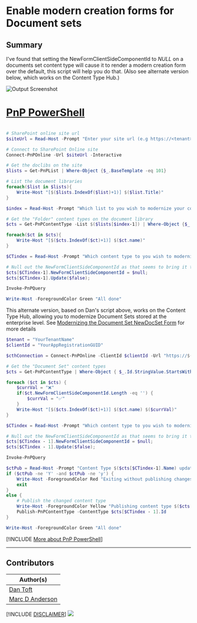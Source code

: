 # Enable modern creation forms for Document sets

## Summary

I've found that setting the NewFormClientSideComponentId to _NULL_ on a documents set content type will cause it to render a modern creation form over the default, this script will help you do that. (Also see alternate version below, which works on the Content Type Hub.)

![Output Screenshot](assets/output.png)

# [PnP PowerShell](#tab/pnpps)

```powershell

# SharePoint online site url
$siteUrl = Read-Host -Prompt "Enter your site url (e.g https://<tenant>.sharepoint.com/sites/contoso)";

# Connect to SharePoint Online site
Connect-PnPOnline -Url $siteUrl -Interactive

# Get the doclibs on the site
$lists = Get-PnPList | Where-Object {$_.BaseTemplate -eq 101}

# List the document libraries
foreach($list in $lists){
    Write-Host "[$($lists.IndexOf($list)+1)] $($list.Title)"
}

$index = Read-Host -Prompt "Which list to you wish to modernize your content type"

# Get the "Folder" content types on the document library
$cts = Get-PnPContentType -List $($lists[$index-1]) | Where-Object {$_.Id.StringValue.StartsWith("0x0120")}

foreach($ct in $cts){
    Write-Host "[$($cts.IndexOf($ct)+1)] $($ct.name)"
}

$CTindex = Read-Host -Prompt "Which content type to you wish to modernize"

# Null out the NewFormClientSideComponentId as that seems to bring it to modern UI
$cts[$CTindex-1].NewFormClientSideComponentId = $null;
$cts[$CTindex-1].Update($false);

Invoke-PnPQuery

Write-Host -ForegroundColor Green "All done"

```

This alternate version, based on Dan's script above, works on the Content Type Hub, allowing you to modernize Document Sets stored at the enterprise level. See [Modernizing the Document Set NewDocSet Form](https://sympmarc.com/2025/06/12/modernizing-the-document-set-newdocset-form/) for more details

```powershell
$tenant = "YourTenantName"
$clientId = "YourAppRegistrationGUID"

$cthConnection = Connect-PnPOnline -ClientId $clientId -Url "https://$($tenant).sharepoint.com/sites/ContentTypeHub" -Interactive

# Get the "Document Set" content types
$cts = Get-PnPContentType | Where-Object { $_.Id.StringValue.StartsWith("0x0120D520") }

foreach ($ct in $cts) {
    $currVal = "❌"
    if($ct.NewFormClientSideComponentId.Length -eq '') {
        $currVal = "✅"
    }
    Write-Host "[$($cts.IndexOf($ct)+1)] $($ct.name) $($currVal)"
}

$CTindex = Read-Host -Prompt "Which content type to you wish to modernize"

# Null out the NewFormClientSideComponentId as that seems to bring it to modern UI
$cts[$CTindex - 1].NewFormClientSideComponentId = $null;
$cts[$CTindex - 1].Update($false);

Invoke-PnPQuery

$ctPub = Read-Host -Prompt "Content Type $($cts[$CTindex-1].Name) updated. Would you like to publish the change? (Y/N)"
if ($ctPub -ne 'Y' -and $ctPub -ne 'y') {
    Write-Host -ForegroundColor Red "Exiting without publishing changes."
    exit
}
else {
    # Publish the changed content type
    Write-Host -ForegroundColor Yellow "Publishing content type $($cts[$CTindex-1].Name) with ID $($cts[$CTindex-1].Id)"
    Publish-PnPContentType -ContentType $cts[$CTindex - 1].Id
}

Write-Host -ForegroundColor Green "All done"

```

[!INCLUDE [More about PnP PowerShell](../../docfx/includes/MORE-PNPPS.md)]
***

## Contributors

| Author(s)                          |
| ---------------------------------- |
| [Dan Toft](https://blog.dan-toft.dk) |
| [Marc D Anderson](https://sympmarc.com) |

[!INCLUDE [DISCLAIMER](../../docfx/includes/DISCLAIMER.md)]
<img src="https://m365-visitor-stats.azurewebsites.net/script-samples/scripts/spo-document-sets-modern-new-form" aria-hidden="true" />
